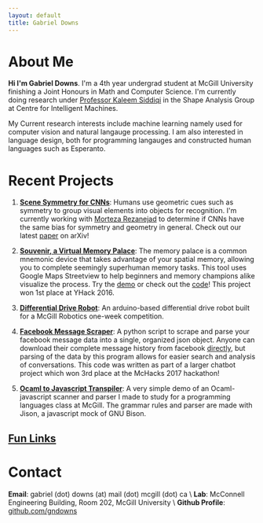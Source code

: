 ```yaml
---
layout: default
title: Gabriel Downs
---
```


# About Me

**Hi I'm Gabriel Downs**. I'm a 4th year undergrad student at McGill University finishing a Joint Honours in Math and Computer Science. I'm currently doing research under [Professor Kaleem Siddiqi](http://www.cim.mcgill.ca/~siddiqi/) in the Shape Analysis Group at Centre for Intelligent Machines.

My Current research interests include machine learning namely used for computer vision and natural langauge processing. I am also interested in language design, both for programming langauges and constructed human languages such as Esperanto. 

# Recent Projects

1. **[Scene Symmetry for CNNs](https://arxiv.org/abs/1811.10524)**: Humans use geometric cues such as symmetry to group visual elements into objects for recognition. I'm currently working with [Morteza Rezanejad](http://www.cim.mcgill.ca/~morteza/) to determine if CNNs have the same bias for symmetry and geometry in general. Check out our latest [paper](https://arxiv.org/abs/1811.10524) on arXiv!

2. **[Souvenir, a Virtual Memory Palace](http://souvenir-to-remember.herokuapp.com/)**: The memory palace is a common mnemonic device that takes advantage of your spatial memory, allowing you to complete seemingly superhuman memory tasks. This tool uses Google Maps Streetview to help beginners and memory champions alike visualize the process. Try the [demo](http://souvenir-to-remember.herokuapp.com/) or check out the [code](https://github.com/gndowns/souvenir)! This project won 1st place at YHack 2016.

3. **[Differential Drive Robot](https://github.com/gndowns/miniprojects)**: An arduino-based differential drive robot built for a McGill Robotics one-week competition.

4. **[Facebook Message Scraper](https://github.com/gndowns/ParseBook)**: A python script to scrape and parse your facebook message data into a single, organized json object. Anyone can download their complete message history from facebook [directly](https://www.facebook.com/help/1701730696756992), but parsing of the data by this program allows for easier search and analysis of conversations. This code was written as part of a larger chatbot project which won 3rd place at the McHacks 2017 hackathon!

5. **[Ocaml to Javascript Transpiler](https://github.com/gndowns/yourFavouriteLanguage)**: A very simple demo of an Ocaml-javascript scanner and parser I made to study for a programming languages class at McGill. The grammar rules and parser are made with Jison, a javascript mock of GNU Bison.

## [Fun Links](./links.html)

# Contact

**Email**: gabriel (dot) downs (at) mail (dot) mcgill (dot) ca \\
**Lab**: McConnell Engineering Building, Room 202, McGill University \\
**Github Profile**: [github.com/gndowns](https://github.com/gndowns) 
